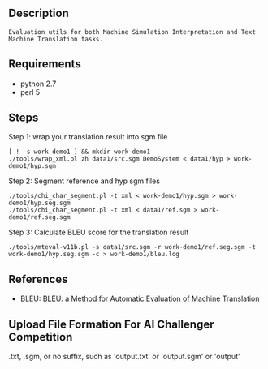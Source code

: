 ## Description ##

    Evaluation utils for both Machine Simulation Interpretation and Text Machine Translation tasks.

## Requirements ##
- python 2.7
- perl 5

## Steps ##

Step 1: wrap your translation result into sgm file
```
[ ! -s work-demo1 ] && mkdir work-demo1
./tools/wrap_xml.pl zh data1/src.sgm DemoSystem < data1/hyp > work-demo1/hyp.sgm
```

Step 2: Segment reference and hyp sgm files
```
./tools/chi_char_segment.pl -t xml < work-demo1/hyp.sgm > work-demo1/hyp.seg.sgm 
./tools/chi_char_segment.pl -t xml < data1/ref.sgm > work-demo1/ref.seg.sgm 
```

Step 3: Calculate BLEU score for the translation result
```
./tools/mteval-v11b.pl -s data1/src.sgm -r work-demo1/ref.seg.sgm -t work-demo1/hyp.seg.sgm -c > work-demo1/bleu.log
```

## References ##

- BLEU: [BLEU: a Method for Automatic Evaluation of Machine Translation](http://www.aclweb.org/anthology/P02-1040.pdf)


## Upload File Formation For AI Challenger Competition ##
.txt, .sgm, or no suffix, such as 'output.txt' or 'output.sgm' or 'output'


